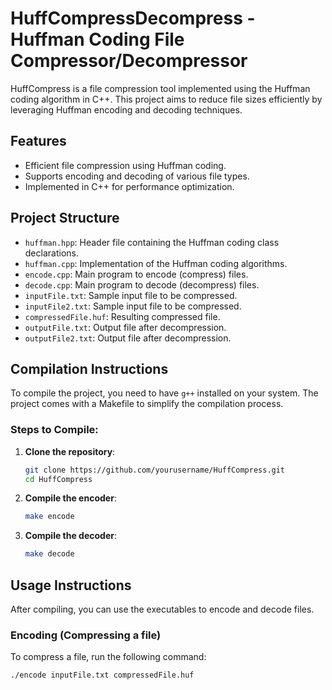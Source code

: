 # HuffCompressDecompress - Huffman Coding File Compressor/Decompressor

HuffCompress is a file compression tool implemented using the Huffman coding algorithm in C++. This project aims to reduce file sizes efficiently by leveraging Huffman encoding and decoding techniques.

## Features
- Efficient file compression using Huffman coding.
- Supports encoding and decoding of various file types.
- Implemented in C++ for performance optimization.

## Project Structure
- `huffman.hpp`: Header file containing the Huffman coding class declarations.
- `huffman.cpp`: Implementation of the Huffman coding algorithms.
- `encode.cpp`: Main program to encode (compress) files.
- `decode.cpp`: Main program to decode (decompress) files.
- `inputFile.txt`: Sample input file to be compressed.
- `inputFile2.txt`: Sample input file to be compressed.
- `compressedFile.huf`: Resulting compressed file.
- `outputFile.txt`: Output file after decompression.
- `outputFile2.txt`: Output file after decompression.

## Compilation Instructions
To compile the project, you need to have `g++` installed on your system. The project comes with a Makefile to simplify the compilation process.

### Steps to Compile:
1. **Clone the repository**:
    ```sh
    git clone https://github.com/yourusername/HuffCompress.git
    cd HuffCompress
    ```

2. **Compile the encoder**:
    ```sh
    make encode
    ```

3. **Compile the decoder**:
    ```sh
    make decode
    ```

## Usage Instructions
After compiling, you can use the executables to encode and decode files.

### Encoding (Compressing a file)
To compress a file, run the following command:
```sh
./encode inputFile.txt compressedFile.huf